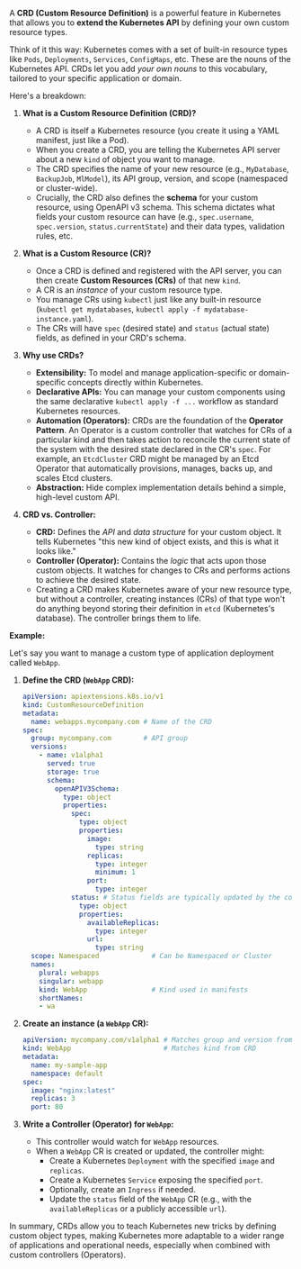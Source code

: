 A **CRD (Custom Resource Definition)** is a powerful feature in Kubernetes that allows you to **extend the Kubernetes API** by defining your own custom resource types.

Think of it this way: Kubernetes comes with a set of built-in resource types like `Pods`, `Deployments`, `Services`, `ConfigMaps`, etc. These are the nouns of the Kubernetes API. CRDs let you add *your own nouns* to this vocabulary, tailored to your specific application or domain.

Here's a breakdown:

1.  **What is a Custom Resource Definition (CRD)?**
    *   A CRD is itself a Kubernetes resource (you create it using a YAML manifest, just like a Pod).
    *   When you create a CRD, you are telling the Kubernetes API server about a new `kind` of object you want to manage.
    *   The CRD specifies the name of your new resource (e.g., `MyDatabase`, `BackupJob`, `MlModel`), its API group, version, and scope (namespaced or cluster-wide).
    *   Crucially, the CRD also defines the **schema** for your custom resource, using OpenAPI v3 schema. This schema dictates what fields your custom resource can have (e.g., `spec.username`, `spec.version`, `status.currentState`) and their data types, validation rules, etc.

2.  **What is a Custom Resource (CR)?**
    *   Once a CRD is defined and registered with the API server, you can then create **Custom Resources (CRs)** of that new `kind`.
    *   A CR is an *instance* of your custom resource type.
    *   You manage CRs using `kubectl` just like any built-in resource (`kubectl get mydatabases`, `kubectl apply -f mydatabase-instance.yaml`).
    *   The CRs will have `spec` (desired state) and `status` (actual state) fields, as defined in your CRD's schema.

3.  **Why use CRDs?**
    *   **Extensibility:** To model and manage application-specific or domain-specific concepts directly within Kubernetes.
    *   **Declarative APIs:** You can manage your custom components using the same declarative `kubectl apply -f ...` workflow as standard Kubernetes resources.
    *   **Automation (Operators):** CRDs are the foundation of the **Operator Pattern**. An Operator is a custom controller that watches for CRs of a particular kind and then takes action to reconcile the current state of the system with the desired state declared in the CR's `spec`. For example, an `EtcdCluster` CRD might be managed by an Etcd Operator that automatically provisions, manages, backs up, and scales Etcd clusters.
    *   **Abstraction:** Hide complex implementation details behind a simple, high-level custom API.

4.  **CRD vs. Controller:**
    *   **CRD:** Defines the *API* and *data structure* for your custom object. It tells Kubernetes "this new kind of object exists, and this is what it looks like."
    *   **Controller (Operator):** Contains the *logic* that acts upon those custom objects. It watches for changes to CRs and performs actions to achieve the desired state.
    *   Creating a CRD makes Kubernetes aware of your new resource type, but without a controller, creating instances (CRs) of that type won't do anything beyond storing their definition in `etcd` (Kubernetes's database). The controller brings them to life.

**Example:**

Let's say you want to manage a custom type of application deployment called `WebApp`.

1.  **Define the CRD (`WebApp` CRD):**

    ```yaml
    apiVersion: apiextensions.k8s.io/v1
    kind: CustomResourceDefinition
    metadata:
      name: webapps.mycompany.com # Name of the CRD
    spec:
      group: mycompany.com        # API group
      versions:
        - name: v1alpha1
          served: true
          storage: true
          schema:
            openAPIV3Schema:
              type: object
              properties:
                spec:
                  type: object
                  properties:
                    image:
                      type: string
                    replicas:
                      type: integer
                      minimum: 1
                    port:
                      type: integer
                status: # Status fields are typically updated by the controller
                  type: object
                  properties:
                    availableReplicas:
                      type: integer
                    url:
                      type: string
      scope: Namespaced             # Can be Namespaced or Cluster
      names:
        plural: webapps
        singular: webapp
        kind: WebApp                # Kind used in manifests
        shortNames:
        - wa
    ```

2.  **Create an instance (a `WebApp` CR):**

    ```yaml
    apiVersion: mycompany.com/v1alpha1 # Matches group and version from CRD
    kind: WebApp                       # Matches kind from CRD
    metadata:
      name: my-sample-app
      namespace: default
    spec:
      image: "nginx:latest"
      replicas: 3
      port: 80
    ```

3.  **Write a Controller (Operator) for `WebApp`:**
    *   This controller would watch for `WebApp` resources.
    *   When a `WebApp` CR is created or updated, the controller might:
        *   Create a Kubernetes `Deployment` with the specified `image` and `replicas`.
        *   Create a Kubernetes `Service` exposing the specified `port`.
        *   Optionally, create an `Ingress` if needed.
        *   Update the `status` field of the `WebApp` CR (e.g., with the `availableReplicas` or a publicly accessible `url`).

In summary, CRDs allow you to teach Kubernetes new tricks by defining custom object types, making Kubernetes more adaptable to a wider range of applications and operational needs, especially when combined with custom controllers (Operators).
